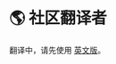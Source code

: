 # 🌎 社区翻译者

翻译中，请先使用 [英文版](https://docs.pancakeswap.finance/ambassador-program/community-translation-page)。
